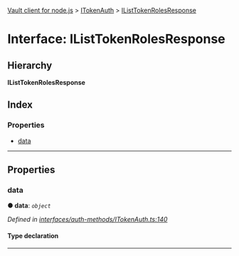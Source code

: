 [Vault client for node.js](../README.md) > [ITokenAuth](../modules/itokenauth.md) > [IListTokenRolesResponse](../interfaces/itokenauth.ilisttokenrolesresponse.md)

# Interface: IListTokenRolesResponse

## Hierarchy

**IListTokenRolesResponse**

## Index

### Properties

* [data](itokenauth.ilisttokenrolesresponse.md#data)

---

## Properties

<a id="data"></a>

###  data

**● data**: *`object`*

*Defined in [interfaces/auth-methods/ITokenAuth.ts:140](https://github.com/theogravity/vault-tacular/blob/ffc4ac1/src/interfaces/auth-methods/ITokenAuth.ts#L140)*

#### Type declaration

___

